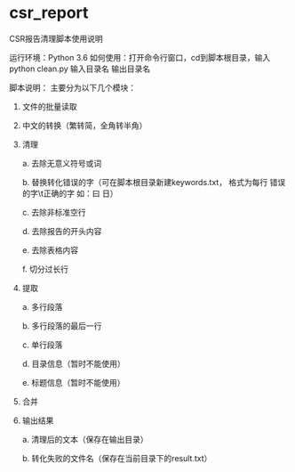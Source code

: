 # csr_report
CSR报告清理脚本使用说明

运行环境：Python 3.6
如何使用：打开命令行窗口，cd到脚本根目录，输入 python clean.py 输入目录名 输出目录名

脚本说明：
主要分为以下几个模块：
1. 文件的批量读取
2. 中文的转换（繁转简，全角转半角）
3. 清理

	a. 去除无意义符号或词
	
	b. 替换转化错误的字（可在脚本根目录新建keywords.txt， 格式为每行 错误的字\t正确的字 如：曰	日）
	
	c. 去除非标准空行
	
	d. 去除报告的开头内容
	
	e. 去除表格内容
	
	f. 切分过长行
	
4. 提取

	a. 多行段落
	
	b. 多行段落的最后一行
	
	c. 单行段落
	
	d. 目录信息（暂时不能使用）
	
	e. 标题信息（暂时不能使用）
	
5. 合并

6. 输出结果

	a. 清理后的文本（保存在输出目录）
	
	b. 转化失败的文件名（保存在当前目录下的result.txt）

